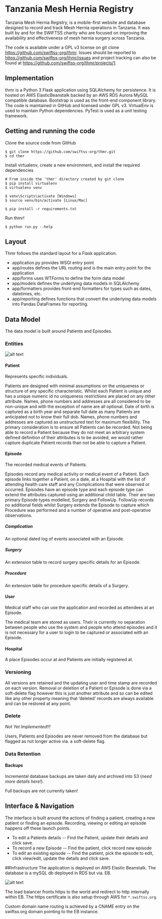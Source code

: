 # Tanzania Mesh Hernia Registry
Tanzania Mesh Hernia Registry, is a mobile-first website and database designed to record and track Mesh Hernia operations in Tanzania. It was built by and for the SWIFTSS charity who are focused on improving the availability and effectiveness of mesh hernia surgery across Tanzania.

The code is available under a GPL v3 license on git clone https://github.com/swiftss-org/thmr. Issues should be reported to https://github.com/swiftss-org/thmr/issues and project tracking can also be found at https://github.com/swiftss-org/thmr/projects/1.  

## Implementation
thmr is a Python 3 Flask application using SQLAlchemy for persistence. It is hosted on AWS ElasticBeanstalk backed by an AWS RDS Aurora MySQL compatible database. Bootstrap is used as the front-end component library. The code is maintained in GitHub and licensed under GPL v3. VirtualEnv is used to maintain Python dependencies. PyTest is used as a unit testing framework.

## Getting and running the code

Clone the source code from GitHub
~~~~
$ git clone https://github.com/swiftss-org/thmr.git
$ cd thmr
~~~~

Install virtualenv, create a new environment, and install the required dependencies
~~~
# From inside the 'thmr' directory created by git clone
$ pip install virtualenv
$ virtualenv venv

$ venv\Scripts\activate [Windows]
$ source venv/bin/activate [Linux/Mac]

$ pip install -r requirements.txt
~~~

Run thmr!
~~~
$ python run.py --help
~~~

## Layout
Thmr follows the standard layout for a Flask application.

- application.py provides WSGI entry point
- app/routes defines the URL routing and is the main entry point for the application
- app/forms uses WTForms to define the form data model
- app/models defines the underlying data models in SQLAlchemy
- app/formatters provides front-end formatters for types such as dates, datetimes, etc.
- app/reporting defines functions that convert the underlying data models into Pandas DataFrames for reporting.

## Data Model
The data model is built around Patients and Episodes.

### Entities
![alt text](er-diagram.png "ER Diagram")

#### Patient
Represents specific individuals.

Patients are designed with minimal assumptions on the uniqueness or structure of any specific characteristic. Whilst each Patient is unique and has a unique numeric id no uniqueness restrictions are placed on any other attribute. Names, phone numbers and addresses are all considered to be non-unique and with the exception of name are all optional. Date of birth is captured as a birth year and separate full date as many Patients are anticipated not to know their full dob. Names, phone numbers and addresses are captured as unstructured text for maximum flexibility. The primary consideration is to ensure all Patients can be recorded. Not being able to record a Patient because they do not meet an arbitrary system defined definition of their attributes is to be avoided, we would rather capture duplicate Patient records than not be able to capture a Patient.


#### Episode
The recorded medical events of Patients.

Episodes record any medical activity or medical event of a Patient. Each episode links together a Patient, on a date, at a Hospital with the list of attending health care staff and any Complications that were observed or occurred. Episodes have an episode type and each episode type can extend the attributes captured using an additional child table. Their are two primary Episode types modelled, Surgery and FollowUp. FollowUp records no additional fields whilst Surgery extends the Episode to capture which Procedure was performed and a number of operative and post-operative observations.

##### Complication
An optional dated log of events associated with an Episode.

##### Surgery
An extension table to record surgery specific details for an Episode.

##### Procedure
An extension table for procedure specific details of a Surgery.

#### User
Medical staff who can use the application and recorded as attendees at an Episode.

The medical team are stored as users. Their is currently no separation between people who use the system and people who attend episodes and it is not necessary for a user to login to be captured or associated with an Episode.


#### Hospital
A place Episodes occur at and Patients are initially registered at.

### Versioning
All versions are retained and the updating user and time stamp are recorded on each version. Removal or deletion of a Patient or Episode is done via a soft-delete flag however this is just another attribute and so can be edited like any other property meaning that ‘deleted’ records are always available and can be restored at any point.

### Delete
*_Not Yet Implemented!!!_*

Users, Patients and Episodes are never removed from the database but flagged as not longer active via. a soft-delete flag.

### Data Retention

#### Backups
Incremental database backups are taken daily and archived into S3 (_need more details here!_).

Full backups are not currently taken!

## Interface & Navigation
The interface is built around the actions of finding a patient, creating a new patient or finding an episode. Recording, viewing or editing an episode happens off these launch points.

- To edit a Patients details -- Find the Patient, update their details and click save.
- To record a new Episode -- Find the patient, click record new episode
- To edit an existing episode -- Find the patient, pick the episode to edit, click view/edit, update the details and click save.

##Infrastructure
The application is deployed on AWS Elastic Beanstalk. The database is a mySQL db deployed in RDS but via. EB.

![alt text](aws-topology.png "AWS Topology")

The load balancer fronts https to the world and redirect to http internally within EB. The https certificate is also setup through AWS for `*.swiftss.org`.

Custom domain name routing is achieved by a CNAME entry on the swiftss.org domain pointing to the EB instance.
